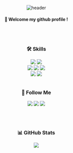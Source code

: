 <div align="center">
  
![header](https://capsule-render.vercel.app/api?type=Cylinder&color=ffffff&height=120&section=header&text=hwanin99&fontColor=000000&fontSize=65&animation=fadeIn)

####  :wave: Welcome my github profile !

<br/>
<br/>
  
### 🛠 Skills 
<img src="https://img.shields.io/badge/Python-3776AB?style=flat&logo=Python&logoColor=white" />
<img src="https://img.shields.io/badge/MySQL-4479A1?style=flat&logo=MySQL&logoColor=white" />
<br/>
<img src="https://img.shields.io/badge/PyTorch-EE4C2C?style=flat&logo=PyTorch&logoColor=white" />
<img src="https://img.shields.io/badge/TensorFlow-FF6F00?style=flat&logo=TensorFlow&logoColor=white" />
<img src="https://img.shields.io/badge/keras-D00000?style=flat&logo=keras&logoColor=white" />
<br/>
<img src="https://img.shields.io/badge/Google Colab-F9AB00?style=flat&logo=Google Colab&logoColor=white" />
<img src="https://img.shields.io/badge/Jupyter-F37626?style=flat&logo=Jupyter&logoColor=white" />

<br/>  
<br/>

### 📄 Follow Me
<a href="https://blog.naver.com/tjdghks0521"><img src="https://img.shields.io/badge/Blog-03C75A?style=flat-square&logo=Naver&logoColor=white&link=https://blog.naver.com/tjdghks0521"/></a>
<a href="tjdghks0521@naver.com"><img src="https://img.shields.io/badge/Email-d14836?style=flat-square&logo=Gmail&logoColor=white&link=tjdghks0521@naver.com"/></a>
<a href="https://www.instagram.com/hwanin99/"><img src="https://img.shields.io/badge/Instagram-E4405F?style=flat-square&logo=Instagram&logoColor=white&link=https://www.instagram.com/hwanin99/"/></a>  

<br/>  
<br/>
  
### 📊 GitHub Stats 
![](https://github-profile-summary-cards.vercel.app/api/cards/profile-details?username=hwanin99&theme=zenburn)  
</div>

